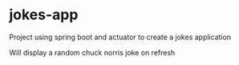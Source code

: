 # jokes-app
Project using spring boot and actuator to create a jokes application

Will display a random chuck norris joke on refresh
